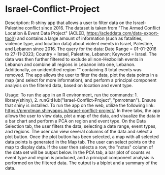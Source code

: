 # Israel-Conflict-Project
Description:
R-shiny app that allows a user to filter data on the Israel-Palestine conflict since 2016. The dataset is taken from "The Armed Conflict Location & Event Data Project" (ACLED, https://acleddata.com/data-export-tool/) and contains a large amount of information (such as fatalities, violence type, and location data) about violent events in Israel, Palestine, and Lebanon since 2016. The query for the data: Date Range = 01-01-2016 to 27-11-2023; Country = Israel, Palestine, Lebanon; Keyword = Israel. The data was then further filtered to exclude all non-Hezbollah events in Lebanon and combine all regions in Lebanon into one, Lebanon. Additionally, an unidentified region "" containing 3 total events was removed. The app allows the user to filter the data, plot the data points in a map (and select for more information), and perform a principal component analysis on the filtered data, based on location and event type. 

Usage:
To run the app in an R environment, run the commands: 1. library(shiny), 2. runGitHub("Israel-Conflict-Project", "pmrotman"). Ensure that shiny is installed.
To run the app on the web, utilize the following link: https://pmrotman.shinyapps.io/israel-conflict-project/. 
In three tabs, the app allows the user to view data, plot a map of the data, and visualize the data in a bar chart and perform a PCA on region and event type.
On the Data Selection tab, the user filters the data, selecting a date range, event types, and regions. The user can view several columns of the data and select a plot button.
Once the plot button has been selected, a map with all selected data points is generated in the Map tab. The user can select points on the map to display data. If the user then selects a row, the "notes" column of the data set will be output below.
In the PCA tab, a bar plot of counts vs event type and region is produced, and a principal component analysis is performed on the filtered data. The output is a biplot and a summary of the data.


